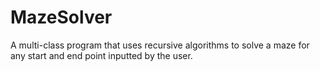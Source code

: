 # MazeSolver
A multi-class program that uses recursive algorithms to solve a maze for any start and end point inputted by the user.
